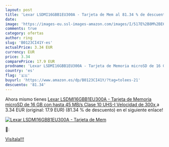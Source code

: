 ```yaml
---
layout: post
title: 'Lexar LSDMI16GBB1EU300A - Tarjeta de Mem al 81.34 % de descuento'
date: 
image: 'https://images-eu.ssl-images-amazon.com/images/I/517E%2B8M%2BE6L._SL200_.jpg'
comments: true
category: ofertas
author: ring
slug: 'B0123CI41Y-es'
actualPrice: 3.34 EUR
currency: EUR
price: 3.34
comparePrice: 17.9 EUR
prodname: 'Lexar LSDMI16GBB1EU300A - Tarjeta de Memoria microSD de 16 GB  con hasta 45 MB/s  Clase 10 UHS-I  Velocidad de 300x '
country: 'es'
flag: '🇪🇸'
buyurl: 'https://www.amazon.es/dp/B0123CI41Y/?tag=tolees-21'
descuento: '81.34'
---
```


Ahora mismo tienes [Lexar LSDMI16GBB1EU300A - Tarjeta de Memoria microSD de 16 GB  con hasta 45 MB/s  Clase 10 UHS-I  Velocidad de 300x ](https://www.amazon.es/dp/B0123CI41Y/?tag=tolees-21) a 3.34 EUR (original: 17.9 EUR) (81.34 %  de descuento) en el siguiente enlace!

[![Lexar LSDMI16GBB1EU300A - Tarjeta de Mem](https://images-eu.ssl-images-amazon.com/images/I/517E%2B8M%2BE6L._SL200_.jpg)](https://www.amazon.es/dp/B0123CI41Y/?tag=tolees-21)

🔎:


[Visítala!!!](https://www.amazon.es/dp/B0123CI41Y/?tag=tolees-21)
